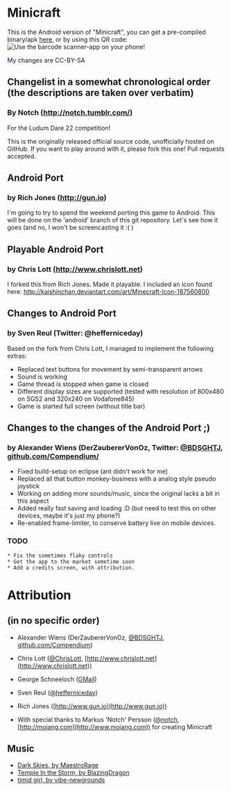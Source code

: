 # Minicraft #
This is the Android version of "Minicraft", you can get a pre-compiled binary/apk [here](http://db.tt/cTb7qYoX), or by using this QR code:  
![Use the barcode scanner-app on your phone!](http://chart.apis.google.com/chart?cht=qr&chs=300x300&chl=http%3A//dl.dropbox.com/u/54418810/Minicraft.apk&chld=H|0)

My changes are CC-BY-SA

## Changelist in a somewhat chronological order (the descriptions are taken over verbatim)
### By Notch (http://notch.tumblr.com/)

For the Ludum Dare 22 competition!

This is the originally released official source code, unofficially hosted on GitHub. If you want to play around with it,
please fork this one! Pull requests accepted.

## Android Port
### by Rich Jones (http://gun.io)

I'm going to try to spend the weekend porting this game to Android. This will be done on the 'android' branch of this
git repository. Let's see how it goes (and no, I won't be screencasting it :( )


## Playable Android Port
### by Chris Lott (http://www.chrislott.net)

I forked this from Rich Jones.  Made it playable.  I included an icon found here: http://kaishinchan.deviantart.com/art/Minecraft-Icon-187560800 

## Changes to Android Port
### by Sven Reul (Twitter: @hefferniceday)

Based on the fork from Chris Lott, I managed to implement the following extras:

* Replaced text buttons for movement by semi-transparent arrows
* Sound is working
* Game thread is stopped when game is closed
* Different display sizes are supported (tested with resolution of 800x480 on SGS2 and 320x240 on Vodafone845)
* Game is started full screen (without title bar)

## Changes to the changes of the Android Port ;)
### by Alexander Wiens (DerZaubererVonOz, Twitter: [@BDSGHTJ](https://twitter.com/BDSGHTJ), [github.com/Compendium/](http://github.com/Compendium)

* Fixed build-setup on eclipse (ant didn't work for me)
* Replaced all that button monkey-business with a analog style pseudo joystick
* Working on adding more sounds/music, since the original lacks a bit in this aspect
* Added really fast saving and loading :D  (but need to test this on other devices, maybe it's just my phone?)
* Re-enabled frame-limiter, to conserve battery live on mobile devices.

### TODO
	* Fix the sometimes flaky controls
	* Get the app to the market sometime soon
	* Add a credits screen, with attribution.

# Attribution
## (in no specific order)
* Alexander Wiens (DerZaubererVonOz, [@BDSGHTJ](https://twitter.com/BDSGHTJ), [github.com/Compendium](http://github.com/Compendium))
* Chris Lott ([@ChrisLott](https://twitter.com/ChrisLott), [http://www.chrislott.net](http://www.chrislott.net))
* George Schneeloch ([GMail](mailto:bostonbusmap@gmail.com))
* Sven Reul ([@hefferniceday](https://twitter.com/hefferniceday))
* Rich Jones ([http://www.gun.io](http://www.gun.io))

* With special thanks to Markus 'Notch' Persson ([@notch](https://twitter.com/notch), [http://mojang.com](http://www.mojang.com)) for creating Minicraft

## Music
* [Dark Skies, by MaestroRage](http://www.newgrounds.com/audio/view.php?id=1714459&sub=70107)
* [Temple In the Storm, by BlazingDragon](http://www.newgrounds.com/audio/listen/165200)
* [timid girl, by vibe-newgrounds](http://www.newgrounds.com/audio/listen/217741)
